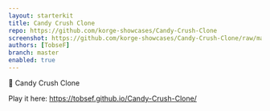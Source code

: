 ```yaml
---
layout: starterkit
title: Candy Crush Clone
repo: https://github.com/korge-showcases/Candy-Crush-Clone
screenshot: https://github.com/korge-showcases/Candy-Crush-Clone/raw/master/screenshots/screenshot.png
authors: [TobseF]
branch: master
enabled: true
---
```


🍭 Candy Crush Clone

Play it here: <https://tobsef.github.io/Candy-Crush-Clone/>
